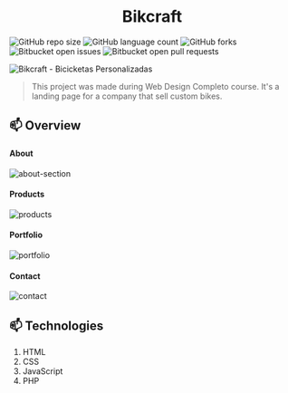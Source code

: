 # <div align="center">Bikcraft</div>

![GitHub repo size](https://img.shields.io/github/repo-size/laporeon/bikcraft?style=for-the-badge)
![GitHub language count](https://img.shields.io/github/languages/count/laporeon/bikcraft?style=for-the-badge)
![GitHub forks](https://img.shields.io/github/forks/laporeon/bikcraft?style=for-the-badge)
![Bitbucket open issues](https://img.shields.io/bitbucket/issues/laporeon/bikcraft?style=for-the-badge)
![Bitbucket open pull requests](https://img.shields.io/bitbucket/pr-raw/laporeon/bikcraft?style=for-the-badge)

![Bikcraft - Bicicketas Personalizadas](https://user-images.githubusercontent.com/34722707/121819331-da85df80-cc62-11eb-80e4-80e0e5e9e7b8.gif)

> This project was made during Web Design Completo course. It's a landing page for a company that sell custom bikes.

## 📫 Overview

<h4>About</h4>

![about-section](https://user-images.githubusercontent.com/34722707/121819530-eaea8a00-cc63-11eb-95af-c60c6364f301.png)

<h4>Products</h4>

![products](https://user-images.githubusercontent.com/34722707/121819401-4405ee00-cc63-11eb-9a1c-007d4c49a716.png)

<h4>Portfolio</h4>

![portfolio](https://user-images.githubusercontent.com/34722707/121819408-541dcd80-cc63-11eb-918a-d45cb7ef5e7a.png)

<h4>Contact</h4>

![contact](https://user-images.githubusercontent.com/34722707/121819423-67309d80-cc63-11eb-823f-b75af615d781.png)

## 📫 Technologies

1. HTML
2. CSS
3. JavaScript
4. PHP
